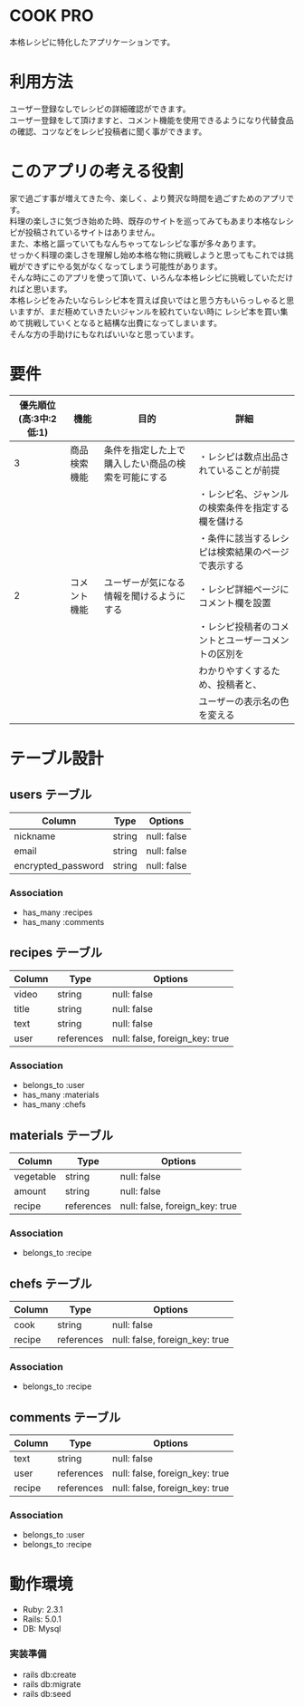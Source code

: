 # COOK PRO
本格レシピに特化したアプリケーションです。

# 利用方法
ユーザー登録なしでレシピの詳細確認ができます。<br>
ユーザー登録をして頂けますと、コメント機能を使用できるようになり代替食品の確認、コツなどをレシピ投稿者に聞く事ができます。

# このアプリの考える役割
家で過ごす事が増えてきた今、楽しく、より贅沢な時間を過ごすためのアプリです。<br>
料理の楽しさに気づき始めた時、既存のサイトを巡ってみてもあまり本格なレシピが投稿されているサイトはありません。<br>
また、本格と謳っていてもなんちゃってなレシピな事が多々あります。<br>
せっかく料理の楽しさを理解し始め本格な物に挑戦しようと思ってもこれでは挑戦ができずにやる気がなくなってしまう可能性があります。<br>
そんな時にこのアプリを使って頂いて、いろんな本格レシピに挑戦していただければと思います。<br>
本格レシピをみたいならレシピ本を買えば良いではと思う方もいらっしゃると思いますが、まだ極めていきたいジャンルを絞れていない時に
レシピ本を買い集めて挑戦していくとなると結構な出費になってしまいます。<br>
そんな方の手助けにもなればいいなと思っています。

# 要件

|優先順位(高:3中:2低:1)|     機能     |                 目的                       |                      詳細                   |
|-------------------|--------------|-------------------------------------------|---------------------------------------------|
|3                  |  商品検索機能  | 条件を指定した上で購入したい商品の検索を可能にする | ・レシピは数点出品されていることが前提            |
|                   |              |                                            | ・レシピ名、ジャンルの検索条件を指定する欄を儲ける  |
|                   |              |                                            | ・条件に該当するレシピは検索結果のページで表示する  |
|2                  | コメント機能   | ユーザーが気になる情報を聞けるようにする          | ・レシピ詳細ページにコメント欄を設置              |
|                   |              |                                            | ・レシピ投稿者のコメントとユーザーコメントの区別を   |
|                   |              |                                            |   わかりやすくするため、投稿者と、  　　          |
|                   |              |                                            |   ユーザーの表示名の色を変える                   |

# テーブル設計

## users テーブル

| Column                | Type   | Options     |
| --------------------- | ------ | ----------- |
| nickname              | string | null: false |
| email                 | string | null: false |
| encrypted_password    | string | null: false |


### Association

- has_many :recipes
- has_many :comments

## recipes テーブル

| Column      | Type       | Options                        |
| ----------- | ---------- | ------------------------------ |
| video       | string     | null: false                    |
| title       | string     | null: false                    |
| text        | string     | null: false                    |
| user        | references | null: false, foreign_key: true |


### Association

- belongs_to :user
- has_many :materials
- has_many :chefs

## materials テーブル

| Column      | Type       | Options                        |
| ----------- | ---------- | ------------------------------ |
| vegetable   | string     | null: false                    |
| amount      | string     | null: false                    |
| recipe      | references | null: false, foreign_key: true |


### Association

- belongs_to :recipe

## chefs テーブル

| Column      | Type       | Options                        |
| ----------- | ---------- | ------------------------------ |
| cook        | string     | null: false                    |
| recipe      | references | null: false, foreign_key: true |


### Association

- belongs_to :recipe


## comments テーブル

| Column | Type       | Options                        |
| -------| ---------- | ------------------------------ |
| text   | string     | null: false                    |
| user   | references | null: false, foreign_key: true |
| recipe | references | null: false, foreign_key: true |

### Association

- belongs_to :user
- belongs_to :recipe

# 動作環境

- Ruby: 2.3.1
- Rails: 5.0.1
- DB: Mysql

### 実装準備
- rails db:create
- rails db:migrate
- rails db:seed